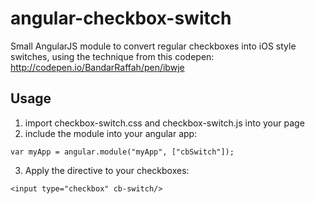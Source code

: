 angular-checkbox-switch
=======================

Small AngularJS module to convert regular checkboxes into iOS style switches, using the technique from this codepen: http://codepen.io/BandarRaffah/pen/ibwje

Usage
-----

1. import checkbox-switch.css and checkbox-switch.js into your page
2. include the module into your angular app:

``` 
var myApp = angular.module("myApp", ["cbSwitch"]);
```

3. Apply the directive to your checkboxes:

```
<input type="checkbox" cb-switch/>
